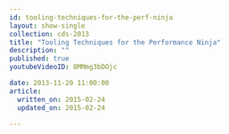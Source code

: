 ```yaml
---
id: tooling-techniques-for-the-perf-ninja
layout: show-single
collection: cds-2013
title: "Tooling Techniques for the Performance Ninja"
description: ""
published: true
youtubeVideoID: 8MMmg3bDOjc

date: 2013-11-20 11:00:00
article:
  written_on: 2015-02-24
  updated_on: 2015-02-24

---
```

